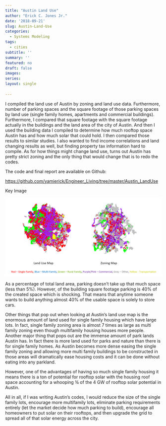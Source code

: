 ```yaml
---
title: "Austin Land Use"
author: "Erick C. Jones Jr."
date: '2018-09-21'
slug: Austin-Land-Use
categories:
  - Systems Modeling
tags:
  - cities
subtitle: ''
summary: ''
featured: no
draft: false
images:
series:
layout: single

---
```


I compiled the land use of Austin by zoning and land use data. Furthermore, number of parking spaces and the square footage of those parking spaces by land use (single family homes, apartments and commercial buildings). Furthermore, I compared that square footage with the square footage actually in the buildings and the land area of the city of Austin. And then I used the building data I compiled to determine how much rooftop space Austin has and how much solar that could hold. I then compared those results to similar studies. I also wanted to find income correlations and land changing results as well, but finding property tax information hard to compile. As for how things might change land use, turns out Austin has pretty strict zoning and the only thing that would change that is to redo the codes.


The code and final report are available on Github:

https://github.com/yamierick/Engineer_Living/tree/master/Austin_LandUse



Key Image

![Land Use vs. Zoning](Austin-Land-Use.png)



As a percentage of total land area, parking doesn’t take up that much space (less than 5%). However, of the building square footage parking is 40% of the created space which is shocking. That means that anytime someone wants to build anything almost 40% of the usable space is solely to store cars. 

Other things that pop out when looking at Austin’s land use map is the enormous amount of land used for single family housing which have large lots. In fact, single family zoning area is almost 7 times as large as multi family zoning even though multifamily housing houses more people. Another major thing that pops out are the immense amount of park lands Austin has. In fact there is more land used for parks and nature than there is for single family homes. As Austin becomes more dense easing the single family zoning and allowing more multi family buildings to be constructed in those areas will dramatically ease housing costs and it can be done without eating into any parkland.

However, one of the advantages of having so much single family housing it means there is a ton of potential for rooftop solar with the housing roof space accounting for a whooping ¾ of the 4 GW of rooftop solar potential in Austin. 

All in all, if I was writing Austin’s codes, I would reduce the size of the single family lots, encourage more multifamily lots, eliminate parking requirements entirely (let the market decide how much parking to build), encourage all homeowners to put solar on their rooftops, and then upgrade the grid to spread all of that solar energy across the city. 
